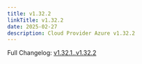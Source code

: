 ```yaml
---
title: v1.32.2
linkTitle: v1.32.2
date: 2025-02-27
description: Cloud Provider Azure v1.32.2
---
```

Full Changelog: [v1.32.1..v1.32.2](https://github.com/kubernetes-sigs/cloud-provider-azure/compare/v1.32.1...v1.32.2)
